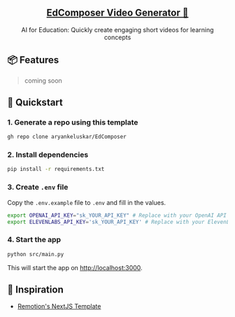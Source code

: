 <p align="center">
  <a href="https://github.com/edcomposer">
    <h2 align="center">EdComposer Video Generator 🦄</h2>
  </a>
</p>

<p align="center">AI for Education: Quickly create engaging short videos for learning concepts</p>

## 📦 Features

> coming soon

## 🚀 Quickstart

### 1. Generate a repo using this template

```bash
gh repo clone aryankeluskar/EdComposer
```

### 2. Install dependencies

```bash
pip install -r requirements.txt
```

### 3. Create `.env` file

Copy the `.env.example` file to `.env` and fill in the values.

```bash
export OPENAI_API_KEY="sk_YOUR_API_KEY" # Replace with your OpenAI API key (https://platform.openai.com/account/api-keys)
export ELEVENLABS_API_KEY='sk_YOUR_API_KEY' # Replace with your ElevenLabs API key (https://elevenlabs.io/
```



### 4. Start the app

```bash
python src/main.py
```

This will start the app on [http://localhost:3000](http://localhost:3000).


## 🌄 Inspiration
- [Remotion's NextJS Template](https://github.com/remotion-dev/template-next/)
